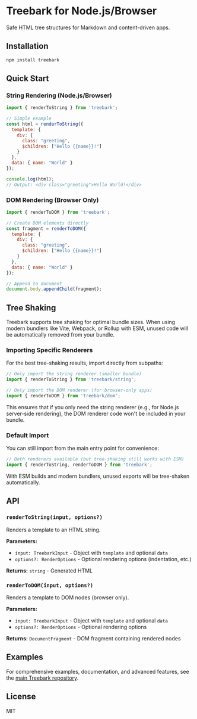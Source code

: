 # Treebark for Node.js/Browser

Safe HTML tree structures for Markdown and content-driven apps.

## Installation

```bash
npm install treebark
```

## Quick Start

### String Rendering (Node.js/Browser)

```javascript
import { renderToString } from 'treebark';

// Simple example
const html = renderToString({
  template: {
    div: {
      class: "greeting",
      $children: ["Hello {{name}}!"]
    }
  },
  data: { name: "World" }
});

console.log(html);
// Output: <div class="greeting">Hello World!</div>
```

### DOM Rendering (Browser Only)

```javascript
import { renderToDOM } from 'treebark';

// Create DOM elements directly
const fragment = renderToDOM({
  template: {
    div: {
      class: "greeting",
      $children: ["Hello {{name}}!"]
    }
  },
  data: { name: "World" }
});

// Append to document
document.body.appendChild(fragment);
```

## Tree Shaking

Treebark supports tree shaking for optimal bundle sizes. When using modern bundlers like Vite, Webpack, or Rollup with ESM, unused code will be automatically removed from your bundle.

### Importing Specific Renderers

For the best tree-shaking results, import directly from subpaths:

```javascript
// Only import the string renderer (smaller bundle)
import { renderToString } from 'treebark/string';

// Only import the DOM renderer (for browser-only apps)
import { renderToDOM } from 'treebark/dom';
```

This ensures that if you only need the string renderer (e.g., for Node.js server-side rendering), the DOM renderer code won't be included in your bundle.

### Default Import

You can still import from the main entry point for convenience:

```javascript
// Both renderers available (but tree-shaking still works with ESM)
import { renderToString, renderToDOM } from 'treebark';
```

With ESM builds and modern bundlers, unused exports will be tree-shaken automatically.

## API

### `renderToString(input, options?)`

Renders a template to an HTML string.

**Parameters:**
- `input: TreebarkInput` - Object with `template` and optional `data`
- `options?: RenderOptions` - Optional rendering options (indentation, etc.)

**Returns:** `string` - Generated HTML

### `renderToDOM(input, options?)`

Renders a template to DOM nodes (browser only).

**Parameters:**
- `input: TreebarkInput` - Object with `template` and optional `data`  
- `options?: RenderOptions` - Optional rendering options

**Returns:** `DocumentFragment` - DOM fragment containing rendered nodes

## Examples

For comprehensive examples, documentation, and advanced features, see the [main Treebark repository](https://github.com/danmarshall/treebark).

## License

MIT